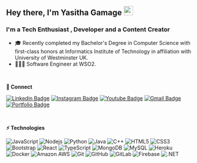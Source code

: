## Hey there, I'm Yasitha Gamage <img src="https://media.giphy.com/media/hvRJCLFzcasrR4ia7z/giphy.gif" width="25px">

### I'm a Tech Enthusiast , Developer and a Content Creator

- 🎓 Recently completed my Bachelor's Degree in Computer Science with first-class honors at Informatics Institute of Technology in affiliation with University of Westminster UK.
- 👨🏼‍💻 Software Engineer at WSO2.

<br />

**🤘 Connect**  

[![Linkedin Badge](https://img.shields.io/badge/-YasithaGamage-blue?style=flat-square&logo=Linkedin&logoColor=white&link=https://www.linkedin.com/in/yasitha-gamage/)](https://www.linkedin.com/in/yasitha-gamage/)
[![Instagram Badge](https://img.shields.io/badge/-YasithaLalanga-purple?style=flat-square&logo=instagram&logoColor=white&link=https://www.instagram.com/yasitha_lalanga/)](https://www.instagram.com/yasitha_lalanga/)
[![Youtube Badge](https://img.shields.io/badge/-LiveGeekz-darkred?style=flat-square&logo=youtube&logoColor=white&link=https://www.youtube.com/c/LiveGeekz)](https://www.youtube.com/c/LiveGeekz)
[![Gmail Badge](https://img.shields.io/badge/-yasithamaxs@gmail.com-c14438?style=flat-square&logo=Gmail&logoColor=white&link=mailto:yasithamaxs@gmail.com)](mailto:yasithamaxs@gmail.com)
[![Portfolio Badge](https://img.shields.io/badge/-YasithaLalanga-black?style=flat-square&logo=medium&logoColor=white&link=https://yasithalalanga.github.io)](https://yasithalalanga.github.io)

<br />

**⚡ Technologies**

![JavaScript](https://img.shields.io/badge/-JavaScript-black?style=flat-square&logo=javascript)
![Nodejs](https://img.shields.io/badge/-Nodejs-black?style=flat-square&logo=Node.js)
![Python](https://img.shields.io/badge/-Python-black?style=flat-square&logo=Python)
![Java](https://img.shields.io/badge/-java-E34A86?style=flat-square&logo=java)
![C++](https://img.shields.io/badge/-C++-00599C?style=flat-square&logo=c)
![HTML5](https://img.shields.io/badge/-HTML5-E34F26?style=flat-square&logo=html5&logoColor=white)
![CSS3](https://img.shields.io/badge/-CSS3-1572B6?style=flat-square&logo=css3)
![Bootstrap](https://img.shields.io/badge/-Bootstrap-563D7C?style=flat-square&logo=bootstrap)
![React](https://img.shields.io/badge/-React-black?style=flat-square&logo=react)
![TypeScript](https://img.shields.io/badge/-TypeScript-black?style=flat-square&logo=typescript)
![MongoDB](https://img.shields.io/badge/-MongoDB-black?style=flat-square&logo=mongodb)
![MySQL](https://img.shields.io/badge/-MySQL-black?style=flat-square&logo=mysql)
![Heroku](https://img.shields.io/badge/-Heroku-430098?style=flat-square&logo=heroku)
![Docker](https://img.shields.io/badge/-Docker-black?style=flat-square&logo=docker)
![Amazon AWS](https://img.shields.io/badge/Amazon%20AWS-232F3E?style=flat-square&logo=amazon-aws)
![Git](https://img.shields.io/badge/-Git-black?style=flat-square&logo=git)
![GitHub](https://img.shields.io/badge/-GitHub-181717?style=flat-square&logo=github)
![GitLab](https://img.shields.io/badge/-GitLab-FCA121?style=flat-square&logo=gitlab)
![Firebase](https://img.shields.io/badge/-Firebase-black?style=flat-square&logo=firebase)
![.NET](https://img.shields.io/badge/-.NET-black?style=flat-square&logo=dotnet)

<br />

<!-- [![Yasithalalanga's GitHub Stats](https://github-readme-stats.vercel.app/api?username=Yasithalalanga&theme=dark&count_private=true&show_icons=true)](https://github.com/Yasithalalanga)
[![GitHub Streak](https://github-readme-streak-stats.herokuapp.com/?user=Yasithalalanga&theme=dark)](https://git.io/streak-stats) -->

[website]: https://yasithalalanga.github.io
[twitter]: https://twitter.com/yasitha_lalanga
[youtube]: https://www.youtube.com/c/LiveGeekz
[instagram]: https://www.instagram.com/yasitha_lalanga
[linkedin]: https://www.linkedin.com/in/yasitha-gamage
[facebook]: https://web.facebook.com/yasitha.gamage.1
